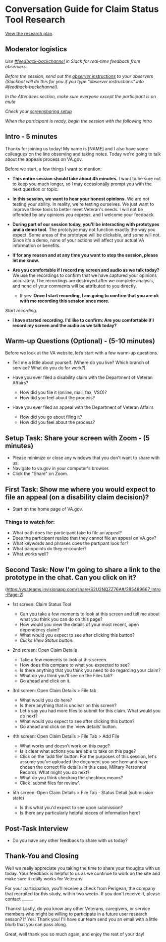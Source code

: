 # Conversation Guide for Claim Status Tool Research

[View the research plan](./research-plan.md).

## Moderator logistics

*Use [#feedback-backchannel](https://dsva.slack.com/messages/C40B45NJK/details/) in Slack for real-time feedback from observers.*

*Before the session, send out the [observer instructions](https://github.com/department-of-veterans-affairs/vets.gov-team/blob/master/Practice%20Areas/Research/Research%20Process%20and%20Templates/observer-instructions.md) to your observers (Slackbot will do this for you if you type "observer instructions" into #feedback-backchannel).*

*In the Attendees section, make sure everyone except the participant is on mute*

*Check your [screensharing setup](https://github.com/department-of-veterans-affairs/vets.gov-team/blob/master/Practice%20Areas/remote-work/sharing-your-screen.md)*

*When the participant is ready, begin the session with the following intro*

## Intro - 5 minutes

Thanks for joining us today! My name is [NAME] and I also have some colleagues on the line observing and taking notes. Today we're going to talk about the appeals process on VA.gov. 

Before we start, a few things I want to mention:

- **This entire session should take about 45 minutes.** I want to be sure not to keep you much longer, so I may occasionally prompt you with the next question or topic.

- **In this session, we want to hear your honest opinions.** We are not testing your ability. In reality, we're testing ourselves. We just want to improve these tools to better meet Veteran's needs. I will not be offended by any opinions you express, and I welcome your feedback.

- **During part of our session today, you'll be interacting with prototypes and a demo tool.** The prototype may not function exactly the way you expect. Some areas of the prototype will be clickable, and some will not. Since it's a demo, none of your actions will affect your actual VA information or benefits.

- **If for any reason and at any time you want to stop the session, please let me know.** 

- **Are you comfortable if I record my screen and audio as we talk today?** We use the recordings to confirm that we have captured your opinions accurately. The recordings are destroyed after we complete analysis, and none of your comments will be attributed to you directly. 
    - If yes: **Once I start recording, I am going to confirm that you are ok with me recording this session once more.** 

*Start recording.*

- **I have started recording. I'd like to confirm: Are you comfortable if I record my screen and the audio as we talk today?**

## Warm-up Questions (Optional) - (5-10 minutes)

Before we look at the VA website, let’s start with a few warm-up questions.

- Tell me a little about yourself. (Where do you live? Which branch of service? What do you do for work?)

- Have you ever filed a disability claim with the Department of Veteran Affairs?
    - How did you file it (online, mail, fax, VSO)?
    - How did you feel about the process?
    
- Have you ever filed an appeal with the Department of Veteran Affairs
    - How did you go about filing it?
    - How did you feel about the process?

## Setup Task: Share your screen with Zoom - (5 minutes)

- Please minimize or close any windows that you don't want to share with us.
- Navigate to va.gov in your computer's browser. 
- Click the "Share" on Zoom.

## First Task: Show me where you would expect to file an appeal (on a disability claim decision)? 

- Start on the home page of VA.gov.

### Things to watch for:

- What path does the participant take to file an appeal?
- Does the participant realize that they cannot file an appeal on VA.gov?
- What keywords and phrases does the partipant look for?
- What painpoints do they encounter?
- What works well?

## Second Task: Now I'm going to share a link to the prototype in the chat. Can you click on it? 

(https://vsateams.invisionapp.com/share/S2U2NQZZ76A#/385489667_Intro-Page-2)

- 1st screen: Claim Status Tool
    - Can you take a few moments to look at this screen and tell me about what you think you can do on this page?
    - How would you view the details of your most recent, open dependency claim?
    - What would you expect to see after clicking this button?
    - *Clicks View Status button.*
    
- 2nd screen: Open Claim Details
    - Take a few moments to look at this screen.
    - How does this compare to what you expected to see?
    - Is there anything that you think you need to do regarding your claim?
    - What do you think you'll see on the Files tab?
    - Go ahead and click on it.

- 3rd screen: Open Claim Details > File tab
    - What would you do here?
    - Is there anything that is unclear on this screen?
    - Let's say you had more files to submit for this claim. What would you do next?
    - What would you expect to see after clicking this button?
    - Go ahead and click on the 'view details' button.
    
- 4th screen: Open Claim Details > File Tab > Add File
    - What works and doesn't work on this page?
    - Is it clear what actions you are able to take on this page?
    - Click on the 'add file' button. For the purposes of this session, let's assume you've uploaded the document you see here and have chosen the correct file details (in this case, Military Personnel Record). What might you do next?
    - What do you think checking the checkbox means?
    - Click 'submit files for review'.
    
- 5th screen: Open Claim Details > File Tab - Status Detail (submission state)
    - Is this what you'd expect to see upon submission?
    - Is there any particularly helpful pieces of information here?



## Post-Task Interview 

- Do you have any other feedback to share with us today?

## Thank-You and Closing

Well we really appreciate you taking the time to share your thoughts with us today. Your feedback is helpful to us as we continue to work on the site and make sure it really works for Veterans.

For your participation, you'll receive a check from Perigean, the company that recruited for this study, within two weeks. If you don't receive it, please contact _____.

Thanks! Lastly, do you know any other Veterans, caregivers, or service members who might be willing to participate in a future user research sesson? 
    If Yes: Thank you! I'll have our team send you an email with a little blurb that you can pass along. 

Great, well thank you so much again, and enjoy the rest of your day!

